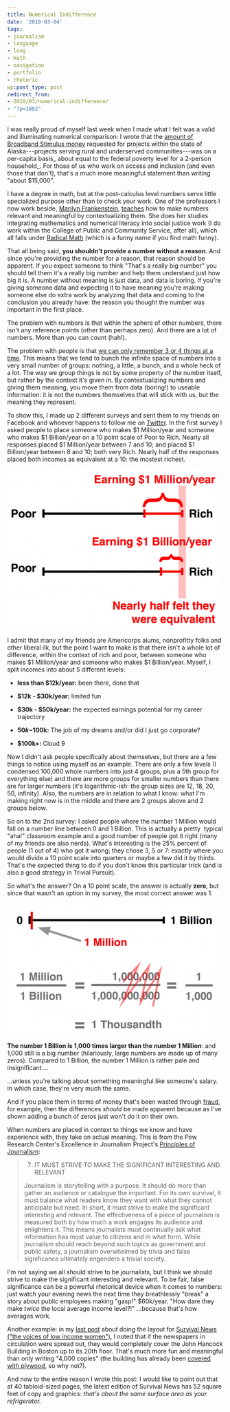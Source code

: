 ```yaml
---
title: Numerical Indifference
date: '2010-03-04'
tags:
- journalism
- language
- long
- math
- navigation
- portfolio
- rhetoric
wp:post_type: post
redirect_from:
- 2010/03/numerical-indifference/
- "?p=1802"
---
```


I was really proud of myself last week when I made what I felt was a valid and illuminating numerical comparison: I wrote that the [amount of Broadband Stimulus money](http://transmissionproject.org/current/2010/2/btop-applicants-awards-and-poverty-analysis) requested for projects within the state of Alaska---projects serving rural and underserved communities---was on a per-capita basis_ about equal to the federal poverty level for a 2-person household_. For those of us who work on access and inclusion (and even those that don't), that's a much more meaningful statement than writing "about $15,000".

I have a degree in math, but at the post-calculus level numbers serve little specialized purpose other than to check your work. One of the professors I now work beside, [Marilyn Frankenstein](http://www.cpcs.umb.edu/faculty/frankenstein.htm), [teaches](http://www.amazon.com/gp/product/1853430919/qid=1139546552/sr=1-1/ref=sr_1_1/102-8262015-0691332?s=books&v=glance&n=283155) how to make numbers relevant and meaningful by contextualizing them. She does her studies integrating mathematics and numerical literacy into social justice work (I do work within the College of Public and Community Service, after all), which all falls under [Radical Math](http://www.radicalmath.org) (which is a funny name if you find math funny).

That all being said, **you shouldn't provide a number without a reason**. And since you're providing the number for a reason, that reason should be apparent. If you expect someone to think "That's a really big number" you should tell them it's a really big number and help them understand just how big it is. A number without meaning is just data, and data is boring. If you're giving someone data and expecting it to have meaning you're making someone else do extra work by analyzing that data and coming to the conclusion you already have: the reason you thought the number was important in the first place.

The problem with numbers is that within the sphere of other numbers, there isn't any reference points (other than perhaps zero). And there are a lot of numbers. More than you can count (hah!).

The problem with people is that [we can only remember 3 or 4 things at a time](http://www.dailygalaxy.com/my_weblog/2008/04/the-limits-of-m.html). This means that we tend to bunch the infinite space of numbers into a very small number of groups: nothing, a little, a bunch, and a whole heck of a lot. The way we group things is not by some property of the number itself, but rather by the context it's given in. By contextualizing numbers and giving them meaning, you move them from data (boring!) to useable information: it is not the numbers themselves that will stick with us, but the meaning they represent.

To show this, I made up 2 different surveys and sent them to my friends on Facebook and whoever happens to follow me on [Twitter](http://twitter.com/bensheldon). In the first survey I asked people to place someone who makes $1 Million/year and someone who makes $1 Billion/year on a 10 point scale of Poor to Rich. Nearly all responses placed $1 Million/year between 7 and 10; and placed $1 Billion/year between 8 and 10; both very Rich. Nearly half of the responses placed both incomes as equivalent at a 10: the mostest richest.

![](/uploads/2010-03-04-Numerical-Indifference/richpoor-survey-499x373.png "richpoor-survey")

I admit that many of my friends are Americorps alums, nonprofitty folks and other liberal ilk, but the point I want to make is that there isn't a whole lot of difference, within the context of rich and poor, between someone who makes $1 Million/year and someone who makes $1 Billion/year. Myself, I split incomes into about 5 different levels:

- **less than $12k/year:** been there, done that

- **$12k - $30k/year:** limited fun

- **$30k - $50k/year:** the expected earnings potential for my career trajectory

- **$50k-$100k:** The job of my dreams and/or did I just go corporate?

- **$100k+:** Cloud 9

Now I didn't ask people specifically about themselves, but there are a few things to notice using myself as an example. There are only a few levels (I condensed 100,000 whole numbers into just 4 groups, plus a 5th group for everything else) and there are more groups for smaller numbers than there are for larger numbers (it's logarithmic-ish: the group sizes are 12, 18, 20, 50, infinity). Also, the numbers are in relation to what I know: what I'm making right now is in the middle and there are 2 groups above and 2 groups below.

So on to the 2nd survey: I asked people where the number 1 Million would fall on a number line between 0 and 1 Billion. This is actually a pretty  typical "aha!" classroom example and a good number of people got it right (many of my friends are also nerds). What's interesting is the 25% percent of people (1 out of 4) who got it wrong; they chose 3, 5 or 7: exactly where you would divide a 10 point scale into quarters or maybe a few did it by thirds. That's the expected thing to do if you don't know this particular trick (and is also a good strategy in Trivial Pursuit).

So what's the answer? On a 10 point scale, the answer is actually **zero**, but since that wasn't an option in my survey, the most correct answer was 1.

![](/uploads/2010-03-04-Numerical-Indifference/millionbillion-survey-500x307.png "millionbillion-survey")

**The number 1 Billion is 1,000 times larger than the number 1 Million**: and 1,000 still is a big number (hilariously, large numbers are made up of many zeros). Compared to 1 Billion, the number 1 Million is rather pale and insignificant....

...unless you're talking about something meaningful like someone's salary. In which case, they're very much the same.

And if you place them in terms of money that's been wasted through [fraud](http://online.wsj.com/article/BT-CO-20100301-712782.html), for example, then the differences _should_ be made apparent because as I've shown adding a bunch of zeros just won't do it on their own.

When numbers are placed in context to things we know and have experience with, they take on actual meaning. This is from the Pew Research Center's Excellence in Journalism Project's [Principles of Journalism](http://www.journalism.org/resources/principles):

> 7. IT MUST STRIVE TO MAKE THE SIGNIFICANT INTERESTING AND RELEVANT
>
> Journalism is storytelling with a purpose. It should do more than gather an audience or catalogue the important. For its own survival, it must balance what readers know they want with what they cannot anticipate but need. In short, it must strive to make the significant interesting and relevant. The effectiveness of a piece of journalism is measured both by how much a work engages its audience and enlightens it. This means journalists must continually ask what information has most value to citizens and in what form. While journalism should reach beyond such topics as government and public safety, a journalism overwhelmed by trivia and false significance ultimately engenders a trivial society.

I'm not saying we all should strive to be journalists, but I think we should strive to make the significant interesting and relevant. To be fair, false significance can be a powerful rhetorical device when it comes to numbers: just watch your evening news the next time they breathlessly "break" a story about public employees making "gasp!" $60k/year. "How dare they make _twice_ the local average income level?!" ...because that's how averages work.

Another example: in my [last post](http://www.island94.org/2010/02/laying-out-latest-layout/) about doing the layout for [Survival News ("the voices of low income women")](http://survivorsinc.org), I noted that if the newspapers in circulation were spread out, they would completely cover the John Hancock Building in Boston up to its 20th floor. That's much more fun and meaningful than only writing "4,000 copies" (the building has already been [covered with plywood](http://en.wikipedia.org/wiki/John_Hancock_Tower#Falling_glass_panes), so why not?).

And now to the entire reason I wrote this post: I would like to point out that at 40 tabloid-sized pages, the latest edition of Survival News has 52 square feet of copy and graphics: _that's about the same surface area as your refrigerator._
